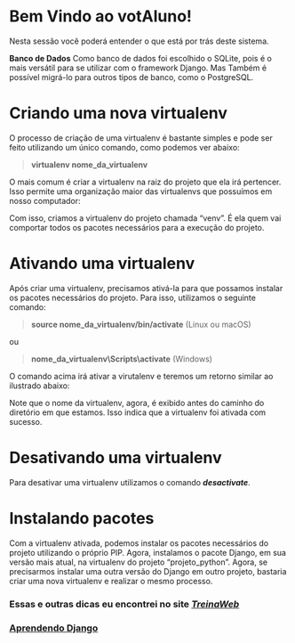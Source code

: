 # **Bem Vindo ao votAluno!**
Nesta sessão você poderá entender o que está por trás deste sistema.

**Banco de Dados**
Como banco de dados foi escolhido o SQLite, pois é o mais versátil para se utilizar com o framework Django. Mas Também é possível migrá-lo para outros tipos de banco, como o PostgreSQL.

# **Criando uma nova virtualenv**

O processo de criação de uma virtualenv é bastante simples e pode ser feito utilizando um único comando, como podemos ver abaixo:

> **virtualenv nome_da_virtualenv**

O mais comum é criar a virtualenv na raiz do projeto que ela irá pertencer. Isso permite uma organização maior das virtualenvs que possuímos em nosso computador:

Com isso, criamos a virtualenv do projeto chamada “venv”. É ela quem vai comportar todos os pacotes necessários para a execução do projeto.

# **Ativando uma virtualenv**
Após criar uma virtualenv, precisamos ativá-la para que possamos instalar os pacotes necessários do projeto. Para isso, utilizamos o seguinte comando:

> **source nome_da_virtualenv/bin/activate** (Linux ou macOS)

ou

> **nome_da_virtualenv\Scripts\activate** (Windows)

O comando acima irá ativar a virutalenv e teremos um retorno similar ao ilustrado abaixo:


Note que o nome da virtualenv, agora, é exibido antes do caminho do diretório em que estamos. Isso indica que a virtualenv foi ativada com sucesso.

# **Desativando uma virtualenv**
Para desativar uma virtualenv utilizamos o comando **_desactivate_**.

# **Instalando pacotes**
Com a virtualenv ativada, podemos instalar os pacotes necessários do projeto utilizando o próprio PIP.
Agora, instalamos o pacote Django, em sua versão mais atual, na virtualenv do projeto “projeto_python”.
Agora, se precisarmos instalar uma outra versão do Django em outro projeto, bastaria criar uma nova virtualenv e realizar o mesmo processo.

### Essas e outras dicas eu encontrei no site [**_TreinaWeb_**](https://www.treinaweb.com.br/blog/criando-ambientes-virtuais-para-projetos-python-com-o-virtualenv/)

### [Aprendendo Django](https://data-flair.training/blogs/django-architecture/)
